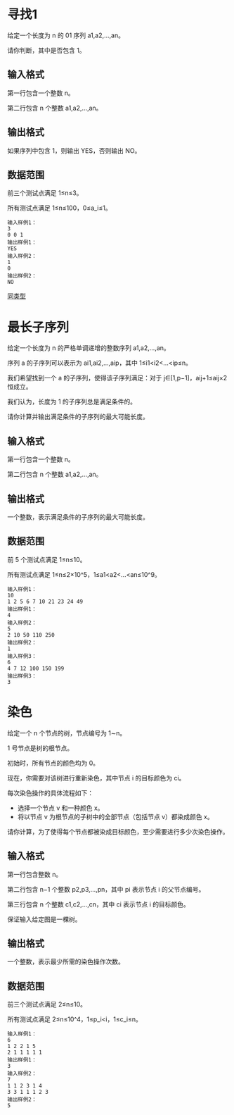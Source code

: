 # 寻找1
给定一个长度为 n 的 01 序列 a1,a2,…,an。

请你判断，其中是否包含 1。

## 输入格式
第一行包含一个整数 n。

第二行包含 n 个整数 a1,a2,…,an。

## 输出格式
如果序列中包含 1，则输出 YES，否则输出 NO。

## 数据范围
前三个测试点满足 1≤n≤3。

所有测试点满足 1≤n≤100，0≤a_i≤1。
```
输入样例1：
3
0 0 1
输出样例1：
YES
输入样例2：
1
0
输出样例2：
NO
```

[同类型](https://blog.csdn.net/Moriafly/article/details/106248801)

# 最长子序列
给定一个长度为 n 的严格单调递增的整数序列 a1,a2,…,an。

序列 a 的子序列可以表示为 ai1,ai2,…,aip，其中 1≤i1<i2<…<ip≤n。

我们希望找到一个 a 的子序列，使得该子序列满足：对于 j∈[1,p−1]，aij+1≤aij×2 恒成立。

我们认为，长度为 1 的子序列总是满足条件的。

请你计算并输出满足条件的子序列的最大可能长度。

## 输入格式
第一行包含一个整数 n。

第二行包含 n 个整数 a1,a2,…,an。

## 输出格式
一个整数，表示满足条件的子序列的最大可能长度。

## 数据范围
前 5 个测试点满足 1≤n≤10。

所有测试点满足 1≤n≤2×10^5，1≤a1<a2<…<an≤10^9。
```
输入样例1：
10
1 2 5 6 7 10 21 23 24 49
输出样例1：
4
输入样例2：
5
2 10 50 110 250
输出样例2：
1
输入样例3：
6
4 7 12 100 150 199
输出样例3：
3
```

# 染色
给定一个 n 个节点的树，节点编号为 1∼n。

1 号节点是树的根节点。

初始时，所有节点的颜色均为 0。

现在，你需要对该树进行重新染色，其中节点 i 的目标颜色为 ci。

每次染色操作的具体流程如下：
- 选择一个节点 v 和一种颜色 x。
- 将以节点 v 为根节点的子树中的全部节点（包括节点 v）都染成颜色 x。

请你计算，为了使得每个节点都被染成目标颜色，至少需要进行多少次染色操作。

## 输入格式
第一行包含整数 n。

第二行包含 n−1 个整数 p2,p3,…,pn，其中 pi 表示节点 i 的父节点编号。

第三行包含 n 个整数 c1,c2,…,cn，其中 ci 表示节点 i 的目标颜色。

保证输入给定图是一棵树。

## 输出格式
一个整数，表示最少所需的染色操作次数。

## 数据范围
前三个测试点满足 2≤n≤10。

所有测试点满足 2≤n≤10^4，1≤p_i<i，1≤c_i≤n。

```
输入样例1：
6
1 2 2 1 5
2 1 1 1 1 1
输出样例1：
3
输入样例2：
7
1 1 2 3 1 4
3 3 1 1 1 2 3
输出样例2：
5
```
